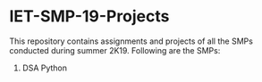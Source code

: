 # IET-SMP-19-Projects
This repository contains assignments and projects of all the SMPs conducted during summer 2K19. Following are the SMPs:
  1. DSA Python
